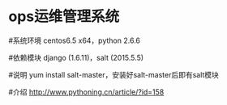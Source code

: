# ops运维管理系统

#系统环境
centos6.5 x64，python 2.6.6


#依赖模块
django (1.6.11)，salt (2015.5.5)

#说明
yum install salt-master，安装好salt-master后即有salt模块

#介绍
http://www.pythoning.cn/article/?id=158